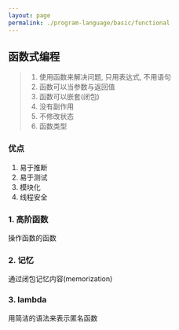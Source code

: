 ```yaml
---
layout: page
permalink: ./program-language/basic/functional
---
```


## 函数式编程
> 1. 使用函数来解决问题, 只用表达式, 不用语句
> 2. 函数可以当参数与返回值
> 3. 函数可以嵌套(闭包)
> 4. 没有副作用
> 5. 不修改状态
> 6. 函数类型

### 优点
1. 易于推断
2. 易于测试
3. 模块化
4. 线程安全

### 1. 高阶函数
操作函数的函数

### 2. 记忆
通过闭包记忆内容(memorization)

### 3. lambda
用简洁的语法来表示匿名函数
